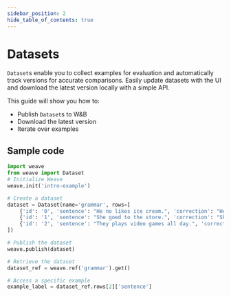 ```yaml
---
sidebar_position: 2
hide_table_of_contents: true
---
```


# Datasets

`Dataset`s enable you to collect examples for evaluation and automatically track versions for accurate comparisons.
Easily update datasets with the UI and download the latest version locally with a simple API.

This guide will show you how to:

- Publish `Dataset`s to W&B
- Download the latest version
- Iterate over examples

## Sample code

```python
import weave
from weave import Dataset
# Initialize Weave
weave.init('intro-example')

# Create a dataset
dataset = Dataset(name='grammar', rows=[
    {'id': '0', 'sentence': "He no likes ice cream.", 'correction': "He doesn't like ice cream."},
    {'id': '1', 'sentence': "She goed to the store.", 'correction': "She went to the store."},
    {'id': '2', 'sentence': "They plays video games all day.", 'correction': "They play video games all day."}
])

# Publish the dataset
weave.publish(dataset)

# Retrieve the dataset
dataset_ref = weave.ref('grammar').get()

# Access a specific example
example_label = dataset_ref.rows[2]['sentence']
```
